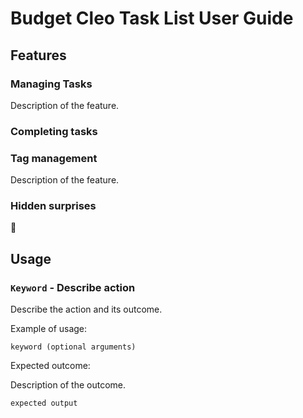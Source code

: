 # Budget Cleo Task List User Guide

## Features

### Managing Tasks

Description of the feature.

### Completing tasks


### Tag management
Description of the feature.

### Hidden surprises
:eyes:

## Usage

### `Keyword` - Describe action

Describe the action and its outcome.

Example of usage: 

`keyword (optional arguments)`

Expected outcome:

Description of the outcome.

```
expected output
```
